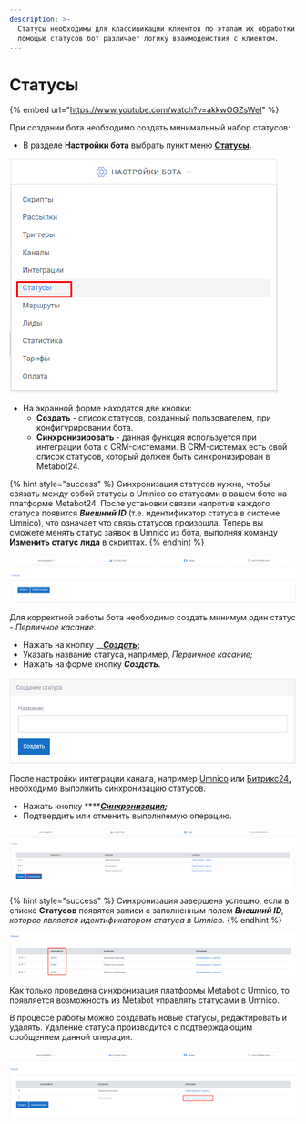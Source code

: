 ```yaml
---
description: >-
  Статусы необходимы для классификации клиентов по этапам их обработки. С
  помощью статусов бот различает логику взаимодействия с клиентом.
---
```


# Статусы

{% embed url="https://www.youtube.com/watch?v=akkwOGZsWeI" %}

При создании бота необходимо создать минимальный набор статусов:

* В разделе **Настройки бота** выбрать пункт меню [**Статусы**](https://app.metabot24.com/status)**.**

![](../.gitbook/assets/image%20%286%29.png)

* На экранной форме находятся две кнопки:
  * **Создать** - список статусов, созданный пользователем, при конфигурировании бота.
  * **Синхронизировать** - данная функция используется при интеграции бота с CRM-системами. В CRM-системах есть свой список статусов, который должен быть синхронизирован в Metabot24.

{% hint style="success" %}
Синхронизация статусов нужна, чтобы связать между собой статусы в Umnico со статусами в вашем боте на платформе Metabot24. После установки связки напротив каждого статуса появится _**Внешний ID**_ \(т.е. идентификатор статуса в системе Umnico\), что означает что связь статусов произошла. Теперь вы сможете менять статус заявок в Umnico из бота, выполняя команду **Изменить статус лида** в скриптах.
{% endhint %}

![](../.gitbook/assets/image%20%2882%29.png)

Для корректной работы бота необходимо создать минимум один статус - _Первичное касание._

* Нажать на кнопку __[_**Создать**_](https://app.metabot24.com/status/create)**;**
* Указать название статуса, например, _Первичное касание;_
* Нажать на форме кнопку _**Создать.**_

![](../.gitbook/assets/image%20%2879%29.png)

После настройки интеграции канала, например [Umnico](https://metarex.gitbook.io/metabot24/podklychenie-kanal/umnico) или [Битрикс24](https://metarex.gitbook.io/metabot24/podklychenie-kanal/bitrix24)**,** необходимо выполнить синхронизацию статусов.

* Нажать кнопку ****[_**Синхронизация**_](https://app.metabot24.com/status/sync)_**;**_
* Подтвердить или отменить выполняемую операцию.

![](../.gitbook/assets/izobrazhenie%20%28373%29.png)

{% hint style="success" %}
Синхронизация завершена успешно, если в списке **Статусов** появятся записи с заполненным полем _**Внешний ID**, которое является идентификатором статуса в Umnico._
{% endhint %}

![](../.gitbook/assets/izobrazhenie%20%28405%29.png)

Как только проведена синхронизация платформы Metabot с Umnico, то появляется возможность из Metabot управлять статусами в Umnico.

В процессе работы можно создавать новые статусы, редактировать и удалять. Удаление статуса производится с подтверждающим сообщением данной операции. 

![](../.gitbook/assets/image%20%28180%29.png)

